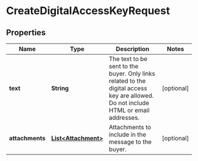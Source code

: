 
# CreateDigitalAccessKeyRequest

## Properties
Name | Type | Description | Notes
------------ | ------------- | ------------- | -------------
**text** | **String** | The text to be sent to the buyer. Only links related to the digital access key are allowed. Do not include HTML or email addresses. |  [optional]
**attachments** | [**List&lt;Attachment&gt;**](Attachment.md) | Attachments to include in the message to the buyer. |  [optional]



